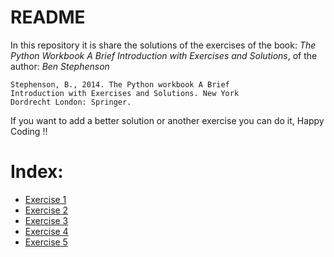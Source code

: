 # README
In this repository it is share the solutions of the exercises of the book:
*The Python Workbook A Brief Introduction with Exercises and Solutions*, of the author:
*Ben Stephenson*

```
Stephenson, B., 2014. The Python workbook A Brief
Introduction with Exercises and Solutions. New York
Dordrecht London: Springer.
```

If you want to add a better solution or another exercise you can do it, Happy Coding !!

# Index:

* [Exercise 1]( https://github.com/NoeVG/Python-Exercises/tree/main/Exercises/Exercise_1)
* [Exercise 2]( https://github.com/NoeVG/Python-Exercises/tree/main/Exercises/Exercise_2)
* [Exercise 3]( https://github.com/NoeVG/Python-Exercises/tree/main/Exercises/Exercise_3)
* [Exercise 4]( https://github.com/NoeVG/Python-Exercises/tree/main/Exercises/Exercise_4)
* [Exercise 5]( https://github.com/NoeVG/Python-Exercises/tree/main/Exercises/Exercise_5)
